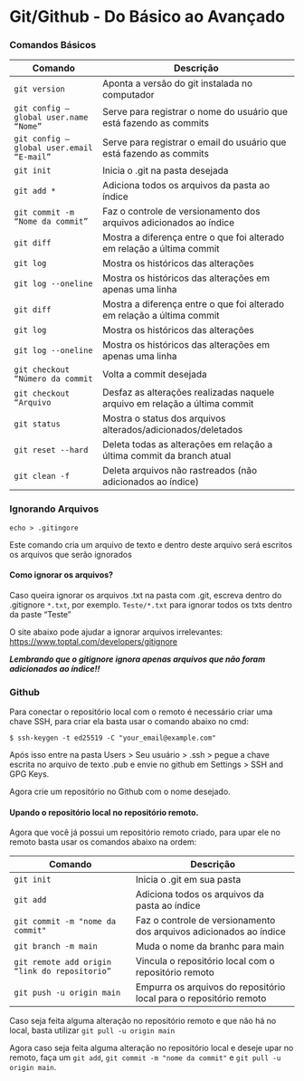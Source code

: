 
# Git/Github - Do Básico ao Avançado

### Comandos Básicos

| Comando | Descrição |
| --- | --- |
| `git version` | Aponta a versão do git instalada no computador |
| `git config –global user.name “Nome”` | Serve para registrar o nome do usuário que está fazendo as commits  |
| `git config –global user.email “E-mail”` | Serve para registrar o email do usuário que está fazendo as commits  |
| `git init` | Inicia o .git na pasta desejada |
| `git add *` | Adiciona todos os arquivos da pasta ao índice |
| `git commit -m “Nome da commit”` | Faz o controle de versionamento dos arquivos adicionados ao índice |
| `git diff` | Mostra a diferença entre o que foi alterado em relação a última commit |
| `git log` | Mostra os históricos das alterações |
| `git log --oneline` | Mostra os históricos das alterações em apenas uma linha |
| `git diff` | Mostra a diferença entre o que foi alterado em relação a última commit |
| `git log` | Mostra os históricos das alterações |
| `git log --oneline` | Mostra os históricos das alterações em apenas uma linha |
| `git checkout “Número da commit` | Volta a commit desejada |
| `git checkout “Arquivo` | Desfaz as alterações realizadas naquele arquivo em relação a última commit |
| `git status` | Mostra o status dos arquivos alterados/adicionados/deletados |
| `git reset --hard` | Deleta todas as alterações em relação a última commit da branch atual |
| `git clean -f` | Deleta arquivos não rastreados (não adicionados ao índice) |

### Ignorando Arquivos
`echo > .gitingore`


Este comando cria um arquivo de texto e dentro deste arquivo será escritos os arquivos que serão ignorados

#### Como ignorar os arquivos?

Caso queira ignorar os arquivos .txt na pasta com .git, escreva dentro do .gitignore `*.txt`, por exemplo.
`Teste/*.txt` para ignorar todos os txts dentro da paste “Teste”

O site abaixo pode ajudar a ignorar arquivos irrelevantes:
https://www.toptal.com/developers/gitignore

***Lembrando que o gitignore ignora apenas arquivos que não foram adicionados ao índice!!***


### Github

Para conectar o repositório local com o remoto é necessário criar uma chave SSH, para criar ela basta usar o comando abaixo no cmd:

`$ ssh-keygen -t ed25519 -C "your_email@example.com"`

Após isso entre na pasta Users > Seu usuário > .ssh > pegue a chave escrita no arquivo de texto .pub e envie no github em Settings > SSH and GPG Keys.

Agora crie um repositório no Github com o nome desejado.

#### Upando o repositório local no repositório remoto.

Agora que você já possui um repositório remoto criado, para upar ele no remoto basta usar os comandos abaixo na ordem:

| Comando | Descrição |
| --- | --- |
| `git init` | Inicia o .git em sua pasta |
| `git add` | Adiciona todos os arquivos da pasta ao índice  |
| `git commit -m "nome da commit"` | Faz o controle de versionamento dos arquivos adicionados ao índice  |
| `git branch -m main` | Muda o nome da branhc para main |
| `git remote add origin “link do repositorio”` | Vincula o repositório local com o repositório remoto |
| `git push -u origin main` | Empurra os arquivos do repositório local para o repositório remoto |

Caso seja feita alguma alteração no repositório remoto e que não há no local, basta utilizar `git pull -u origin main`

Agora caso seja feita alguma alteração no repositório local e deseje upar no remoto, faça um `git add`, `git commit -m "nome da commit"` e `git pull -u origin main`.



